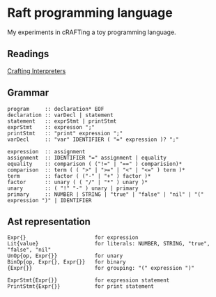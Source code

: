 # Raft programming language

My experiments in cRAFTing a toy programming language.

## Readings

[Crafting Interpreters](craftinginterpreters.com)

## Grammar

```
program     :: declaration* EOF
declaration :: varDecl | statement
statement   :: exprStmt | printStmt
exprStmt    :: expresson ";"
printStmt   :: "print" expression ";"
varDecl     :: "var" IDENTIFIER ( "=" expression )? ";"

expression  :: assignment
assignment  :: IDENTIFIER "=" assignment | equality
equality    :: comparison ( ("!=" | "==" ) comparision)*
comparison  :: term ( ( ">" | ">=" | "<" | "<=" ) term )*
term        :: factor ( ("-" | "+" ) factor )*
factor      :: unary ( ( "/" | "*" ) unary )*
unary       :: ( "!" "-" ) unary | primary
primary     :: NUMBER | STRING | "true" | "false" | "nil" | "(" expression ")" | IDENTIFIER
```

## Ast representation

```
Expr{}                      for expression
Lit{value}                  for literals: NUMBER, STRING, "true", "false", "nil"
UnOp{op, Expr{}}            for unary
BinOp{op, Expr{}, Expr{}}   for binary
{Expr{}}                    for grouping: "(" expression ")"

ExprStmt{Expr{}}            for expression statement
PrintStmt{Expr{}}           for print statement
```
